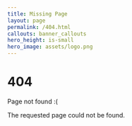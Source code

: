 ```yaml
---
title: Missing Page
layout: page
permalink: /404.html
callouts: banner_callouts
hero_height: is-small
hero_image: assets/logo.png
---
```


# 404

Page not found :(

The requested page could not be found.